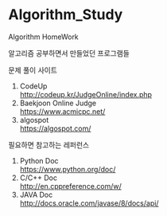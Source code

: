 # Algorithm_Study
Algorithm HomeWork

알고리즘 공부하면서 만들었던 프로그램들

문제 풀이 사이트<br>
1. CodeUp<br>
http://codeup.kr/JudgeOnline/index.php<br>
2. Baekjoon Online Judge<br>
https://www.acmicpc.net/<br>
3. algospot<br>
https://algospot.com/<br>

필요하면 참고하는 레퍼런스<br>
1. Python Doc<br>
https://www.python.org/doc/<br>
2. C/C++ Doc<br>
http://en.cppreference.com/w/<br>
3. JAVA Doc<br>
http://docs.oracle.com/javase/8/docs/api/<br>
